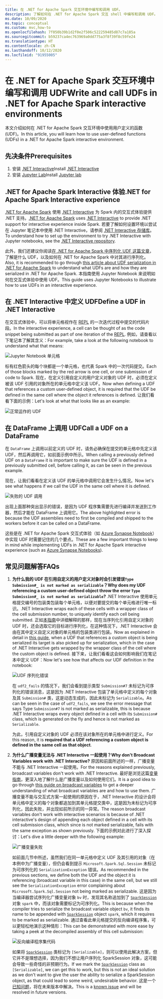 ```yaml
---
title: 在 .NET for Apache Spark 交互环境中编写和调用 UDF。
description: 了解如何在 .NET for Apache Spark 交互 shell 中编写和调用 UDF。
ms.date: 10/09/2020
ms.topic: conceptual
ms.custom: mvc,how-to
ms.openlocfilehash: 7f050b39b1d2f0e2f506c522259485d87c7a185a
ms.sourcegitcommit: b59237ca4ec763969a0dd775a3f8f39f8c59fe24
ms.translationtype: HT
ms.contentlocale: zh-CN
ms.lasthandoff: 10/12/2020
ms.locfileid: "91955005"
---
```

# <a name="write-and-call-udfs-in-net-for-apache-spark-interactive-environments"></a><span data-ttu-id="b6537-103">在 .NET for Apache Spark 交互环境中编写和调用 UDF</span><span class="sxs-lookup"><span data-stu-id="b6537-103">Write and call UDFs in .NET for Apache Spark interactive environments</span></span>

<span data-ttu-id="b6537-104">本文介绍如何在 .NET for Apache Spark 交互环境中使用用户定义的函数 (UDF)。</span><span class="sxs-lookup"><span data-stu-id="b6537-104">In this article, you will learn how to use user-defined functions (UDFs) in a .NET for Apache Spark interactive environment.</span></span>

## <a name="prerequisites"></a><span data-ttu-id="b6537-105">先决条件</span><span class="sxs-lookup"><span data-stu-id="b6537-105">Prerequisites</span></span>

1. <span data-ttu-id="b6537-106">安装 [.NET Interactive](https://github.com/dotnet/interactive)</span><span class="sxs-lookup"><span data-stu-id="b6537-106">Install [.NET Interactive](https://github.com/dotnet/interactive)</span></span>
2. <span data-ttu-id="b6537-107">安装 [Jupyter Lab](https://jupyter.org/)</span><span class="sxs-lookup"><span data-stu-id="b6537-107">Install [Jupyter lab](https://jupyter.org/)</span></span>

## <a name="net-for-apache-spark-interactive-experience"></a><span data-ttu-id="b6537-108">.NET for Apache Spark Interactive 体验</span><span class="sxs-lookup"><span data-stu-id="b6537-108">.NET for Apache Spark Interactive experience</span></span>

<span data-ttu-id="b6537-109">[.NET for Apache Spark](https://github.com/dotnet/spark) 使用 [.NET Interactive](https://devblogs.microsoft.com/dotnet/net-interactive-is-here-net-notebooks-preview-2/) 为 Spark 内的交互式体验提供 .NET 支持。</span><span class="sxs-lookup"><span data-stu-id="b6537-109">[.NET for Apache Spark](https://github.com/dotnet/spark) uses [.NET Interactive](https://devblogs.microsoft.com/dotnet/net-interactive-is-here-net-notebooks-preview-2/) to provide .NET support for interactive experience inside Spark.</span></span> <span data-ttu-id="b6537-110">若要了解如何设置环境以尝试在 Jupyter 笔记本中使用 .NET Interactive，请参阅 [.NET Interactive 存储库](https://github.com/dotnet/interactive)。</span><span class="sxs-lookup"><span data-stu-id="b6537-110">To understand how to set up the environment to try .NET Interactive with Jupyter notebooks, see the [.NET Interactive repository](https://github.com/dotnet/interactive).</span></span>

<span data-ttu-id="b6537-111">此外，我们还建议你阅读[在 .NET for Apache Spark 中序列化 UDF 这篇文章](udf-guide.md)，了解是什么 UDF，以及如何在 .NET for Apache Spark 中对其进行序列化。</span><span class="sxs-lookup"><span data-stu-id="b6537-111">Also, it is recommended to go through [this article about UDF serialization in .NET for Apache Spark](udf-guide.md) to understand what UDFs are and how they are serialized in .NET for Apache Spark.</span></span>
<span data-ttu-id="b6537-112">本指南使用 Jupyter Notebook 来说明如何在交互式体验中使用 UDF。</span><span class="sxs-lookup"><span data-stu-id="b6537-112">This guide uses Jupyter Notebooks to illustrate how to use UDFs in an interactive experience.</span></span>

## <a name="define-a-udf-in-net-interactive"></a><span data-ttu-id="b6537-113">在 .NET Interactive 中定义 UDF</span><span class="sxs-lookup"><span data-stu-id="b6537-113">Define a UDF in .NET Interactive</span></span>

<span data-ttu-id="b6537-114">在交互式体验中，可以将单元格视作在 [REPL](https://en.wikipedia.org/wiki/Read%E2%80%93eval%E2%80%93print_loop) 的一次迭代过程中提交的代码片段。</span><span class="sxs-lookup"><span data-stu-id="b6537-114">In the interactive experience, a cell can be thought of as the code snippet being submitted as part of one iteration of the [REPL](https://en.wikipedia.org/wiki/Read%E2%80%93eval%E2%80%93print_loop).</span></span> <span data-ttu-id="b6537-115">例如，请查看以下笔记本了解其含义：</span><span class="sxs-lookup"><span data-stu-id="b6537-115">For example, take a look at the following notebook to understand what that means:</span></span>

![Jupyter Notebook 单元格](./media/dotnet-interactive/dotnet-interactive-cells.png)

<span data-ttu-id="b6537-117">标有红色箭头的每个块都是一个单元格，也代表 Spark 中的一次代码提交。</span><span class="sxs-lookup"><span data-stu-id="b6537-117">Each of those blocks marked by the red arrow is one cell, or one submission of code to Spark.</span></span> <span data-ttu-id="b6537-118">现在，在定义引用自定义的用户定义对象的 UDF 时，必须在定义被该 UDF 引用的对象所在的单元格中定义该 UDF。</span><span class="sxs-lookup"><span data-stu-id="b6537-118">Now when defining a UDF that references a custom user-defined object, it is required that the UDF be defined in the same cell where the object it references is defined.</span></span> <span data-ttu-id="b6537-119">让我们看看下面的示例：</span><span class="sxs-lookup"><span data-stu-id="b6537-119">Let's look at what that looks like as an example:</span></span>

![正常运作的 UDF](./media/dotnet-interactive/working-udf.png)

## <a name="call-a-udf-on-a-dataframe"></a><span data-ttu-id="b6537-121">在 DataFrame 上调用 UDF</span><span class="sxs-lookup"><span data-stu-id="b6537-121">Call a UDF on a DataFrame</span></span>

<span data-ttu-id="b6537-122">在 `DataFrame` 上调用以前定义的 UDF 时，请务必确保在提交的单元格中先定义该 UDF，然后再调用它，如前面示例中所示。</span><span class="sxs-lookup"><span data-stu-id="b6537-122">When calling a previously defined UDF on a `DataFrame` it is important to make sure the UDF is defined in a previously submitted cell, before calling it, as can be seen in the previous example.</span></span>

<span data-ttu-id="b6537-123">现在，让我们看看在定义该 UDF 的单元格中调用它会发生什么情况。</span><span class="sxs-lookup"><span data-stu-id="b6537-123">Now let's see what happens if we call the UDF in the same cell where it is defined.</span></span>

![失败的 UDF 调用](./media/dotnet-interactive/udf_fails.png)

<span data-ttu-id="b6537-125">出现上面那种突出显示的错误，是因为 UDF 程序集需要先进行编译并发送到工作器，然后才能在 DataFrame 上调用它。</span><span class="sxs-lookup"><span data-stu-id="b6537-125">The above highlighted error is because the UDF assemblies need to first be compiled and shipped to the workers before it can be called on a DataFrame.</span></span>

<span data-ttu-id="b6537-126">这些是在 .NET for Apache Spark 交互式体验（如 [Azure Synapse Notebook](https://docs.microsoft.com/azure/synapse-analytics/spark/apache-spark-development-using-notebooks)）中实现 UDF 时需要记住的几个要点。</span><span class="sxs-lookup"><span data-stu-id="b6537-126">These are a few important things to keep in mind while implementing UDFs in .NET for Apache Spark interactive experience (such as [Azure Synapse Notebooks](https://docs.microsoft.com/azure/synapse-analytics/spark/apache-spark-development-using-notebooks)).</span></span>

## <a name="faqs"></a><span data-ttu-id="b6537-127">常见问题解答</span><span class="sxs-lookup"><span data-stu-id="b6537-127">FAQs</span></span>

1. <span data-ttu-id="b6537-128">**为什么我的 UDF 在引用自定义的用户定义对象时会引发错误`Type Submission#_ is not marked as serializable`？**</span><span class="sxs-lookup"><span data-stu-id="b6537-128">**Why does my UDF referencing a custom user-defined object throw the error `Type Submission#_ is not marked as serializable`?**</span></span>
    <span data-ttu-id="b6537-129">.NET Interactive 使用单元格提交编号的包装类包装每个单元格，以便对要提交的每个单元格进行唯一标识。</span><span class="sxs-lookup"><span data-stu-id="b6537-129">.NET Interactive wraps each of these cells with a wrapper class of the cell submission number, to uniquely identify each cell being submitted.</span></span> <span data-ttu-id="b6537-130">正如[本指南](udf-guide.md)中详细解释的那样，现在当序列化引用自定义对象的 UDF 时，还会选取它的目标进行序列化，在这种情况下，.NET Interactive 会由在其中定义自定义对象的单元格的包装类进行包装。</span><span class="sxs-lookup"><span data-stu-id="b6537-130">Now as explained in detail in [this guide](udf-guide.md), when a UDF that references a custom object is being serialized its target is also picked up for serialization, which in the case of .NET Interactive gets wrapped by the wrapper class of the cell where the custom object is defined.</span></span>
    <span data-ttu-id="b6537-131">接下来，让我们看看这会如何影响我们在笔记本中定义 UDF：</span><span class="sxs-lookup"><span data-stu-id="b6537-131">Now let's see how that affects our UDF definition in the notebook:</span></span>

    ![UDF 序列化错误](./media/dotnet-interactive/udf-serialization-error.png)

    <span data-ttu-id="b6537-133">在 `udf2_fails` 的情况下，我们会看到提示类型 `Submission#7` 未标记为可序列化的错误消息，这是因为 .NET Interactive 包装了单元格中定义的每个对象及其 `Submission#` 类，这是动态生成的，因此未标记为 `Serializable`。</span><span class="sxs-lookup"><span data-stu-id="b6537-133">As can be seen in the case of `udf2_fails`, we see the error message that says Type `Submission#7` is not marked as serializable, this is because .NET Interactive wraps every object defined in a cell with its `Submission#` class, which is generated on the fly and hence is not marked as `Serializable`.</span></span>

    <span data-ttu-id="b6537-134">为此，引用自定义对象的 UDF 必须在该对象所在的单元格中进行定义。</span><span class="sxs-lookup"><span data-stu-id="b6537-134">For this reason, it is **required that a UDF referencing a custom object is defined in the same cell as that object**.</span></span>

2. <span data-ttu-id="b6537-135">**为什么广播变量无法与 .NET Interactive 一起使用？**</span><span class="sxs-lookup"><span data-stu-id="b6537-135">**Why don't Broadcast Variables work with .NET Interactive?**</span></span>
    <span data-ttu-id="b6537-136">原因和前面所述的一样，广播变量不能与 .NET Interactive 一起使用。</span><span class="sxs-lookup"><span data-stu-id="b6537-136">For the reasons explained previously, broadcast variables don't work with .NET Interactive.</span></span> <span data-ttu-id="b6537-137">最好是浏览这篇[变量指南](broadcast-guide.md)，更深入地了解什么是广播变量以及如何使用它们。</span><span class="sxs-lookup"><span data-stu-id="b6537-137">It is a good idea to go through [this guide on broadcast variables](broadcast-guide.md) to get a deeper understanding of what broadcast variables are and how to use them.</span></span> <span data-ttu-id="b6537-138">广播变量不能与交互式方案一起使用的原因在于，.NET Interactive 的设计会将单元格中定义的每个对象都追加到其单元格提交类中，这是因为未标记为可序列化，因此失败，并出现如前所示的同一异常。</span><span class="sxs-lookup"><span data-stu-id="b6537-138">The reason broadcast variables don't work with interactive scenarios is because of .NET interactive's design of appending each object defined in a cell with its cell submission class, which since is not marked serializable, fails with the same exception as shown previously.</span></span>
    <span data-ttu-id="b6537-139">下面的示例对此进行了深入探讨：</span><span class="sxs-lookup"><span data-stu-id="b6537-139">Let's dive a little deeper with the following example:</span></span>

    ![广播变量失败](./media/dotnet-interactive/broadcast-fails.png)

    <span data-ttu-id="b6537-141">如前面几节中所述，虽然我们在同一单元格中定义 UDF 及其引用的对象（在本例中为广播变量），但仍会看到提示 `Microsoft.Spark.Sql.Session` 未标记为可序列化的 `SerializationException` 错误。</span><span class="sxs-lookup"><span data-stu-id="b6537-141">As recommended in the previous sections, we define both the UDF and the object it is referencing (broadcast variable in this case) in the same cell, but we still see the `SerializationException` error complaining about `Microsoft.Spark.Sql.Session` not being marked as serializable.</span></span> <span data-ttu-id="b6537-142">这是因为当编译器尝试序列化广播变量对象 `bv` 时，发现其名称追加到了 [`SparkSession`](https://github.com/dotnet/spark/blob/master/src/csharp/Microsoft.Spark/Sql/SparkSession.cs#L20) 对象 `spark` 中，而该对象需要标记为可序列化。</span><span class="sxs-lookup"><span data-stu-id="b6537-142">This is because when the compiler tries to serialize the broadcast variable object `bv`, it finds its name to be appended with [`SparkSession`](https://github.com/dotnet/spark/blob/master/src/csharp/Microsoft.Spark/Sql/SparkSession.cs#L20) object `spark`, which it requires to be marked as serializable.</span></span> <span data-ttu-id="b6537-143">通过查看此单元格提交的反向编译程序集，可以更轻松地演示这种情形：</span><span class="sxs-lookup"><span data-stu-id="b6537-143">This can be demonstrated with more ease by taking a peek at the decompiled assembly of this cell submission:</span></span>

    ![反向编译程序集代码](./media/dotnet-interactive/decompiledAssembly.png)

    <span data-ttu-id="b6537-145">如果将 [`SparkSession`](https://github.com/dotnet/spark/blob/master/src/csharp/Microsoft.Spark/Sql/SparkSession.cs#L20) 类标记为 `[Serializable]`，则可以使用此解决方案，但它并不是理想选择，因为我们不想让用户序列化 SparkSession 对象，这可能会导致一些奇怪的非预期行为。</span><span class="sxs-lookup"><span data-stu-id="b6537-145">If we mark the [`SparkSession`](https://github.com/dotnet/spark/blob/master/src/csharp/Microsoft.Spark/Sql/SparkSession.cs#L20) class as `[Serializable]`, we can get this to work, but this is not an ideal solution as we don't want to give the user the ability to serialize a SparkSession object, as that could lead to some weird, undesirable behavior.</span></span> <span data-ttu-id="b6537-146">这是一个[已知问题](https://github.com/dotnet/spark/issues/619)，将在未来版本中解决。</span><span class="sxs-lookup"><span data-stu-id="b6537-146">This is a [known issue](https://github.com/dotnet/spark/issues/619) and will be resolved in future versions.</span></span>
